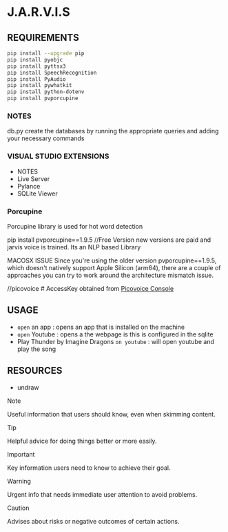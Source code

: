 # J.A.R.V.I.S

## REQUIREMENTS
``` bash
pip install --upgrade pip
pip install pyobjc
pip install pyttsx3
pip install SpeechRecognition
pip install PyAudio
pip install pywhatkit
pip install python-dotenv
pip install pvporcupine 
```

### NOTES

db.py create the databases by running the appropriate queries and adding your necessary commands

### VISUAL STUDIO EXTENSIONS 
- NOTES
- Live Server
- Pylance
- SQLite Viewer

### Porcupine 
Porcupine library is used for hot word detection

pip install pvporcupine==1.9.5 //Free Version new versions are paid and jarvis voice is trained. Its an NLP based Library

MACOSX ISSUE
Since you're using the older version pvporcupine==1.9.5, which doesn't natively support Apple Silicon (arm64), there are a couple of approaches you can try to work around the architecture mismatch issue.

//picovoice # AccessKey obtained from [Picovoice Console](https://console.picovoice.ai/)

## USAGE
- `open` an app : opens an app that is installed on the machine
- `open` Youtube : opens a the webpage is this is configured in the sqlite
- Play Thunder by Imagine Dragons `on youtube` : will open youtube and play the song


## RESOURCES
- undraw





> [!NOTE]
> Useful information that users should know, even when skimming content.

> [!TIP]
> Helpful advice for doing things better or more easily.

> [!IMPORTANT]
> Key information users need to know to achieve their goal.

> [!WARNING]
> Urgent info that needs immediate user attention to avoid problems.

> [!CAUTION]
> Advises about risks or negative outcomes of certain actions.

